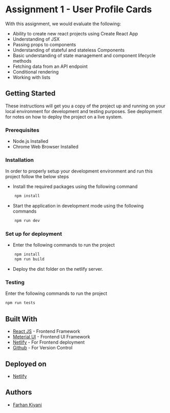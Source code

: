# Assignment 1 - User Profile Cards
 
With this assignment, we would evaluate the following:

* Ability to create new react projects using Create React App
* Understanding of JSX
* Passing props to components
* Understanding of stateful and stateless Components
* Basic understanding of state management and component lifecycle methods
* Fetching data from an API endpoint
* Conditional rendering
* Working with lists

## Getting Started

These instructions will get you a copy of the project up and running on your local environment for development and testing
purposes. See deployment for notes on how to deploy the project on a live system.

### Prerequisites

* Node.js Installed
* Chrome Web Browser Installed

### Installation

In order to properly setup your development environment and run this project follow the below steps

* Install the required packages using the following command

```bash
    npm install
```
* Start the application in development mode using the following commands
```bash
	npm run dev
```

### Set up for deployment

* Enter the following commands to run the project

```bash
    npm install
    npm run build
```

* Deploy the dist folder on the netlify server.

### Testing

Enter the following commands to run the project

```bash
npm run tests
```

## Built With


* [React JS](https://reactjs.org/) - Frontend Framework
* [Meterial UI](https://mui.com/) - Frontend UI Framework
* [Netlify](https://www.netlify.com/) - For Frontend deployment
* [Github](https://github.com/) - For Version Control

## Deployed on

* [Netlify](https://comfy-pudding-07a733.netlify.app/)

## Authors

* [Farhan Kiyani](https://github.com/farhan2742)